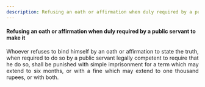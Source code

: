 ```yaml
---
description: Refusing an oath or affirmation when duly required by a public servant to make it
---
```


#### Refusing an oath or affirmation when duly required by a public servant to make it
<div style="text-align: justify">

Whoever refuses to bind himself by an oath or affirmation to state the truth, when required to do so by a public servant legally competent to require that he do so, shall be punished with simple imprisonment for a term which may extend to six months, or with a fine which may extend to one thousand rupees, or with both.

</div>
